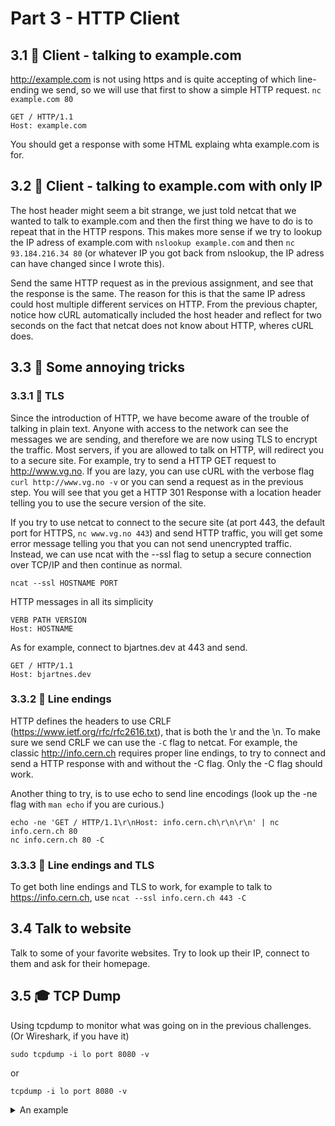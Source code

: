 # Part 3 - HTTP Client

## 3.1 🧱 Client  - talking to example.com
http://example.com is not using https and is quite accepting of which line-ending we send, so we will use that first to show a simple HTTP request.
```nc example.com 80```

```
GET / HTTP/1.1
Host: example.com
```

You should get a response with some HTML explaing whta example.com is for.

## 3.2 🧱 Client  - talking to example.com with only IP
The host header might seem a bit strange, we just told netcat that we wanted to talk to example.com and then the first thing we have to do is to repeat that in the HTTP respons. This makes more sense if we try to lookup the IP adress of example.com with ```nslookup example.com``` and then ```nc 93.184.216.34 80``` (or whatever IP you got back from nslookup, the IP adress can have changed since I wrote this).

Send the same HTTP request as in the previous assignment, and see that the response is the same. The reason for this is that the same IP adress could host multiple different services on HTTP. From the previous chapter, notice how cURL automatically included the host header and reflect for two seconds on the fact that netcat does not know about HTTP, wheres cURL does.

## 3.3 🧱 Some annoying tricks

### 3.3.1 🧱 TLS

Since the introduction of HTTP, we have become aware of the trouble of talking in plain text. Anyone with access to the network can see the messages we are sending, and therefore we are now using TLS to encrypt the traffic. Most servers, if you are allowed to talk on HTTP, will redirect you to a secure site. For example, try to send a HTTP GET request to http://www.vg.no. If you are lazy, you can use cURL with the verbose flag ```curl http://www.vg.no -v``` or you can send a request as in the previous step. You will see that you get a HTTP 301 Response with a location header telling you to use the secure version of the site.

If you try to use netcat to connect to the secure site (at port 443, the default port for HTTPS, ```nc www.vg.no 443```) and send HTTP traffic, you will get some error message telling you that you can not send unencrypted traffic. Instead, we can use ncat with the --ssl flag to setup a secure connection over TCP/IP and then continue as normal.

```ncat --ssl HOSTNAME PORT```

HTTP messages in all its simplicity
```
VERB PATH VERSION
Host: HOSTNAME
```
As for example, connect to bjartnes.dev at 443 and send.
```
GET / HTTP/1.1
Host: bjartnes.dev
```

### 3.3.2 🧱 Line endings
HTTP defines the headers to use CRLF (https://www.ietf.org/rfc/rfc2616.txt), that is both the \r and the \n. To make sure we send CRLF we can use the ```-C``` flag to netcat. 
For example, the classic http://info.cern.ch requires proper line endings, to try to connect and send a HTTP response with and without the -C flag. Only the -C flag should work.

Another thing to try, is to use echo to send line encodings (look up the -ne flag with ```man echo``` if you are curious.)
```
echo -ne 'GET / HTTP/1.1\r\nHost: info.cern.ch\r\n\r\n' | nc info.cern.ch 80
nc info.cern.ch 80 -C
```

### 3.3.3 🧱 Line endings and TLS
To get both line endings and TLS to work, for example to talk to https://info.cern.ch, use
```ncat --ssl info.cern.ch 443 -C```


## 3.4 Talk to website
Talk to some of your favorite websites. Try to look up their IP, connect to them and ask for their homepage.

## 3.5 🎓 TCP Dump

Using tcpdump to monitor what was going on in the previous challenges. (Or Wireshark, if you have it) 
```
sudo tcpdump -i lo port 8080 -v
```
or 
```
tcpdump -i lo port 8080 -v
```

<details>
    <summary>An example</summary>

https://user-images.githubusercontent.com/1174441/219039131-e325d2b2-d3c2-47c3-bffe-f1d2d468b181.mp4
</details>